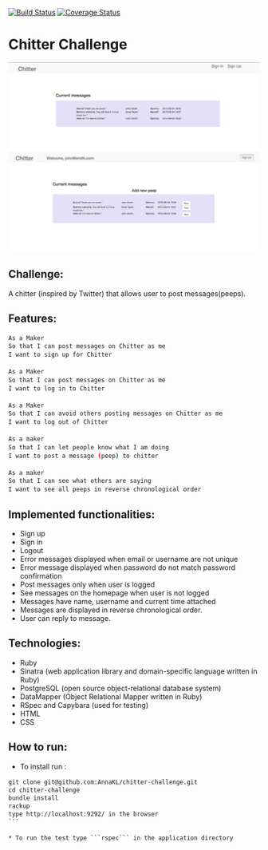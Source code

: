   [![Build Status](https://travis-ci.org/AnnaKL/chitter-challenge.svg?branch=master)](https://travis-ci.org/AnnaKL/chitter-challenge)  [![Coverage Status](https://coveralls.io/repos/AnnaKL/chitter-challenge/badge.svg?branch=master&service=github)](https://coveralls.io/github/AnnaKL/chitter-challenge?branch=master)

Chitter Challenge
=================

![Picture 1](public/img/screenshot1.png)  ![Picture 2](public/img/screenshot2.png)

Challenge:
-------

A chitter (inspired by Twitter) that allows user to post messages(peeps).

Features:
-------

```sh
As a Maker
So that I can post messages on Chitter as me
I want to sign up for Chitter

As a Maker
So that I can post messages on Chitter as me
I want to log in to Chitter

As a Maker
So that I can avoid others posting messages on Chitter as me
I want to log out of Chitter

As a maker
So that I can let people know what I am doing
I want to post a message (peep) to chitter

As a maker
So that I can see what others are saying
I want to see all peeps in reverse chronological order
```

Implemented functionalities:
------------------------------

* Sign up
* Sign in
* Logout
* Error messages displayed when email or username are not unique
* Error message displayed when password do not match password confirmation
* Post messages only when user is logged
* See messages on the homepage when user is not logged
* Messages have name, username and current time attached
* Messages are displayed in reverse chronological order.
* User can reply to message.


Technologies:
----------
* Ruby
* Sinatra (web application library and domain-specific language written in Ruby)
* PostgreSQL (open source object-relational database system)
* DataMapper (Object Relational Mapper written in Ruby)
* RSpec and Capybara (used for testing)
* HTML
* CSS


How to run:
----------

* To install run :
````
git clone git@github.com:AnnaKL/chitter-challenge.git
cd chitter-challenge
bundle install
rackup
type http://localhost:9292/ in the browser
```

* To run the test type ```rspec``` in the application directory
